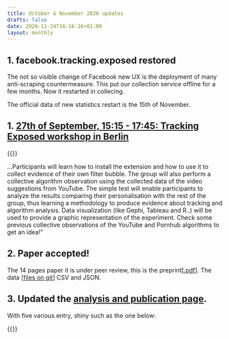 ```yaml
---
title: October & November 2020 updates
drafts: false
date: 2020-11-24T16:16:16+01:00
layout: monthly
---
```



## 1. facebook.tracking.exposed restored

The not so visible change of Facebook new UX is the deployment of many anti-scraping countermeasure. This put our collection service offline for a few months. Now it restarted in collecing. 

The official data of new statistics restart is the 15th of November. 

## 1. [27th of September, 15:15 - 17:45: Tracking Exposed workshop in Berlin](/news/disruption-lab-workshop-smash-the-filter-bubble/)

{{<entry
    text="The Tracking Exposed collective project empowers users to gain knowledge of tracking and profiling that determine the information we receive in data market and under the influence of proprietary algorithms. In this workshop, we'll introduce the browser extension Youtube.Tracking.Exposed, aimed at the study of YouTube filter bubbles. "
    type="right"
    picture="/images/smashfilter-event-2020.jpg" >}}

...Participants will learn how to install the extension and how to use it to collect evidence of their own filter bubble. The group will also perform a collective algorithm observation using the collected data of the video suggestions from YouTube. The simple test will enable participants to analyze the results comparing their personalisation with the rest of the group, thus learning a methodology to produce evidence about tracking and algorithm analysis. Data visualization (like Gephi, Tableau and R..) will be used to provide a graphic representation of the experiment. Check some previous collective observations of the YouTube and Pornhub algorithms to get an idea!"

## 2. Paper accepted! 

The 14 pages paper it is under peer review, this is the preprint[[.pdf](https://github.com/tracking-exposed/experiments-data/blob/master/wetest1/wetest-paper-submitted-preprint.pdf)]. The data [[files on git](https://github.com/tracking-exposed/experiments-data/tree/master/wetest1)] CSV and JSON.

## 3. Updated the [analysis and publication page](https://facebook.tracking.exposed/analysis-and-publications/).

With five various entry, shiny such as the one below:

{{<resource
    kind="link"
    title="Designing data transparency – ideas from the community"
    description="YourData is openDemocracy’s project to bring more transparency to data use on the web. Personalisation is where websites shows you specific content dependent on data they have about you. Like showing you information about floral dresses because they think you’re a woman, or more articles about Bernie Sanders because you’re viewing from the US. -- this is the opening of YourData initiative from openDemocracy, as Tracking Exposed we partecipated with a few proposals"
    when="September"
    nature="external"
    author="Matthew Linears"
    resource1="Matthew Linears article list"
    resource1href="https://www.opendemocracy.net/en/author/matthew-linares/"
    href="https://www.opendemocracy.net/en/digitaliberties/designing-data-transparency-ideas-from-the-community/">}}
